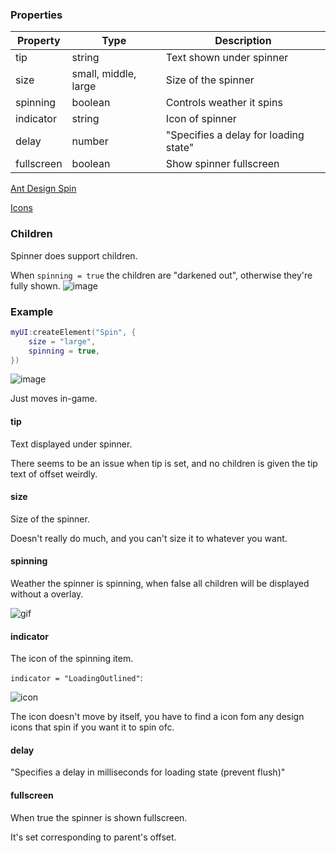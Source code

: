 ### Properties
| Property   | Type                 | Description                           |
|-           |-                     |-                                      |
| tip        | string               | Text shown under spinner              |
| size       | small, middle, large | Size of the spinner                   |
| spinning   | boolean              | Controls weather it spins             |
| indicator  | string               | Icon of spinner                       |
| delay      | number               | "Specifies a delay for loading state" |
| fullscreen | boolean              | Show spinner fullscreen               |

[Ant Design Spin](https://ant.design/components/spin)<p/>
[Icons](https://ant.design/components/icon)

### Children
Spinner does support children.<p/>
When `spinning = true` the children are "darkened out", otherwise they're fully shown.
![image](https://i.imgur.com/M3p4rW3.png)

### Example
```lua
myUI:createElement("Spin", {
    size = "large",
    spinning = true,
})
```
![image](https://i.imgur.com/YPYTKZU.png)<p/>
Just moves in-game.

#### tip
Text displayed under spinner.<p/>
There seems to be an issue when tip is set, and no children is given the tip text of offset weirdly.

#### size
Size of the spinner.<p/>
Doesn't really do much, and you can't size it to whatever you want.

#### spinning
Weather the spinner is spinning, when false all children will be displayed without a overlay.<p/>
![gif](https://i.imgur.com/urtwxIj.gif)<p/>

#### indicator
The icon of the spinning item.<p/>
`indicator = "LoadingOutlined"`:<p/>
![icon](https://i.imgur.com/p6fM6Oo.gif)<p/>
The icon doesn't move by itself, you have to find a icon fom any design icons that spin if you want it to spin ofc.

#### delay
"Specifies a delay in milliseconds for loading state (prevent flush)"

#### fullscreen
When true the spinner is shown fullscreen.<p/>
It's set corresponding to parent's offset.
